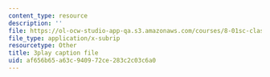 ```yaml
---
content_type: resource
description: ''
file: https://ol-ocw-studio-app-qa.s3.amazonaws.com/courses/8-01sc-classical-mechanics-fall-2016/af656b65a63c940972ce283c2c03c6a0_9NS0JcjNdp4.srt
file_type: application/x-subrip
resourcetype: Other
title: 3play caption file
uid: af656b65-a63c-9409-72ce-283c2c03c6a0
---
```

